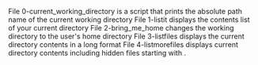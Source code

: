 File 0-current_working_directory is a script that prints the absolute path name of the current working directory
File 1-listit displays the contents list of your current directory
File 2-bring_me_home changes the working directory to the user's home directory
File 3-listfiles displays the current directory contents in a long format
File 4-listmorefiles displays current directory contents including hidden files starting with .
